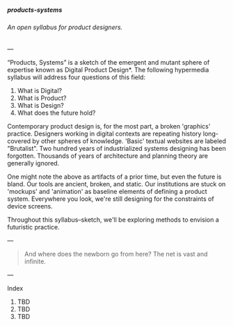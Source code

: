 ##### products-systems
###### An open syllabus for product designers.

—

“Products, Systems” is a sketch of the emergent and mutant sphere of expertise known as Digital Product Design*. The following hypermedia syllabus will address four questions of this field:

1. What is Digital?
2. What is Product?
3. What is Design?
4. What does the future hold?

Contemporary product design is, for the most part, a broken 'graphics' practice. Designers working in digital contexts are repeating history long-covered by other spheres of knowledge. 'Basic' textual websites are labeled "Brutalist". Two hundred years of industrialized systems designing has been forgotten. Thousands of years of architecture and planning theory are generally ignored.

One might note the above as artifacts of a prior time, but even the future is bland. Our tools are ancient, broken, and static. Our institutions are stuck on 'mockups' and 'animation' as baseline elements of defining a product system. Everywhere you look, we're still designing for the constraints of device screens.

Throughout this syllabus–sketch, we'll be exploring methods to envision a futuristic practice.

—

> And where does the newborn go from here? The net is vast and infinite.

—

Index

1. TBD
2. TBD
3. TBD
